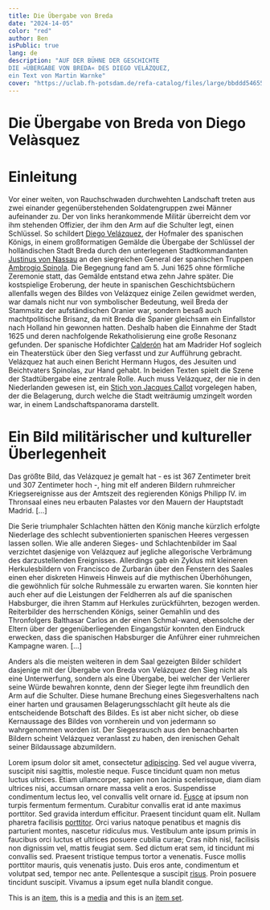 ```yaml
---
title: Die Übergabe von Breda
date: "2024-14-05"
color: "red"
author: Ben
isPublic: true
lang: de
description: "AUF DER BÜHNE DER GESCHICHTE
DIE »ÜBERGABE VON BREDA« DES DIEGO VELÁZQUEZ, 
ein Text von Martin Warnke"
cover: "https://uclab.fh-potsdam.de/refa-catalog/files/large/bbddd54655955eb994e2db8dfc57ef9c85c2cb18.jpg"
---
```


# Die Übergabe von Breda von Diego Velàsquez
# Einleitung

Vor einer weiten, von Rauchschwaden durchwehten Landschaft treten aus zwei einander gegenüberstehenden Soldatengruppen zwei Männer aufeinander zu. Der von links herankommende Militär überreicht dem vor ihm stehenden Offizier, der ihm den Arm auf die Schulter legt, einen Schlüssel. So schildert [Diego Velázquez](item/68506), der Hofmaler des spanischen Königs, in einem großformatigen Gemälde die Übergabe der Schlüssel der holländischen Stadt Breda durch den unterlegenen Stadtkommandanten [Justinus von Nassau](item/68509) an den siegreichen General der spanischen Truppen [Ambrogio Spinola](item/68512). Die Begegnung fand am 5. Juni 1625 ohne förmliche Zeremonie statt, das Gemälde entstand etwa zehn Jahre später. 
Die kostspielige Eroberung, der heute in spanischen Geschichtsbüchern allenfalls wegen des Bildes von Velázquez einige Zeilen gewidmet werden, war damals nicht nur von symbolischer Bedeutung, weil Breda der Stammsitz der aufständischen Oranier war, sondern besaß auch machtpolitische Brisanz, da mit Breda die Spanier gleichsam ein Einfallstor nach Holland hin gewonnen hatten. Deshalb haben die Einnahme der Stadt 1625 und deren nachfolgende Rekatholisierung eine große Resonanz gefunden. Der spanische Hofdichter [Calderón](item/68514) hat am Madrider Hof sogleich ein Theaterstück über den Sieg verfasst und zur Aufführung gebracht. Velázquez hat auch einen Bericht Hermann Hugos, des Jesuiten und Beichtvaters Spinolas, zur Hand gehabt. In beiden Texten spielt die Szene der Stadtübergabe eine zentrale Rolle. Auch muss Velázquez, der nie in den Niederlanden gewesen ist, ein [Stich von Jacques Callot](item/68516) vorgelegen haben, der die Belagerung, durch welche die Stadt weiträumig umzingelt worden war, in einem Landschaftspanorama darstellt.

# Ein Bild militärischer und kultureller Überlegenheit

Das größte Bild, das Velázquez je gemalt hat - es ist 367 Zentimeter breit und 307 Zentimeter hoch -, hing mit elf anderen Bildern ruhmreicher Kriegsereignisse aus der Amtszeit des regierenden Königs Philipp IV. im Thronsaal eines neu erbauten Palastes vor den Mauern der Hauptstadt Madrid. [...]

Die Serie triumphaler Schlachten hätten den König manche kürzlich erfolgte Niederlage des schlecht subventionierten spanischen Heeres vergessen lassen sollen. Wie alle anderen Sieges- und Schlachtenbilder im Saal verzichtet dasjenige von Velázquez auf jegliche allegorische Verbrämung des darzustellenden Ereignisses. Allerdings gab ein Zyklus mit kleineren Herkulesbildern von Francisco de Zurbarán über den Fenstern des Saales einen eher diskreten Hinweis Hinweis auf die mythischen Überhöhungen, die gewöhnlich für solche Ruhmessäle zu erwarten waren. Sie konnten hier auch eher auf die Leistungen der Feldherren als auf die spanischen Habsburger, die ihren Stamm auf Herkules zurückführten, bezogen werden. Reiterbilder des herrschenden Königs, seiner Gemahlin und des Thronfolgers Balthasar Carlos an der einen Schmal-wand, ebensolche der Eltern über der gegenüberliegenden Eingangstür konnten den Eindruck erwecken, dass die spanischen Habsburger die Anführer einer ruhmreichen Kampagne waren. [...]

Anders als die meisten weiteren in dem Saal gezeigten Bilder schildert dasjenige mit der Übergabe von Breda von Velázquez den Sieg nicht als eine Unterwerfung, sondern als eine Übergabe, bei welcher der Verlierer seine Würde bewahren konnte, denn der Sieger legte ihm freundlich den Arm auf die Schulter. Diese humane Brechung eines Siegesverhaltens nach einer harten und grausamen Belagerungsschlacht gilt heute als die entscheidende Botschaft des Bildes. Es ist aber nicht sicher, ob diese Kernaussage des Bildes von vornherein und von jedermann so wahrgenommen worden ist. Der Siegesrausch aus den benachbarten Bildern scheint Velázquez veranlasst zu haben, den irenischen Gehalt seiner Bildaussage abzumildern.



Lorem ipsum dolor sit amet, consectetur [adipiscing](item/9799). Sed vel augue viverra, suscipit nisi sagittis, molestie neque. Fusce tincidunt quam non metus luctus ultrices. Etiam ullamcorper, sapien non lacinia scelerisque, diam diam ultrices nisi, accumsan ornare massa velit a eros. Suspendisse condimentum lectus leo, vel convallis velit ornare id. [Fusce](item/7740) at ipsum non turpis fermentum fermentum. Curabitur convallis erat id ante maximus porttitor. Sed gravida interdum efficitur. Praesent tincidunt quam elit.
Nullam pharetra facilisis [porttitor](item/19640). Orci varius natoque penatibus et magnis dis parturient montes, nascetur ridiculus mus. Vestibulum ante ipsum primis in faucibus orci luctus et ultrices posuere cubilia curae; Cras nibh nisl, facilisis non dignissim vel, mattis feugiat sem. Sed dictum erat sem, id tincidunt mi convallis sed. Praesent tristique tempus tortor a venenatis. Fusce mollis porttitor mauris, quis venenatis justo. Duis eros ante, condimentum et volutpat sed, tempor nec ante. Pellentesque a suscipit [risus](item/28246). Proin posuere tincidunt suscipit. Vivamus a ipsum eget nulla blandit congue.

This is an [item](item/306), this is a [media](media/1602) and this is an [item set](set/31735).

